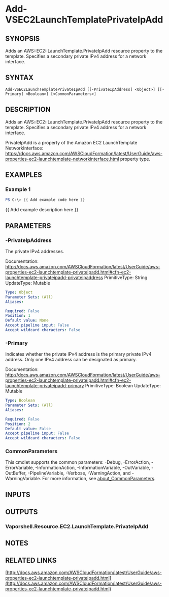 # Add-VSEC2LaunchTemplatePrivateIpAdd

## SYNOPSIS
Adds an AWS::EC2::LaunchTemplate.PrivateIpAdd resource property to the template.
Specifies a secondary private IPv4 address for a network interface.

## SYNTAX

```
Add-VSEC2LaunchTemplatePrivateIpAdd [[-PrivateIpAddress] <Object>] [[-Primary] <Boolean>] [<CommonParameters>]
```

## DESCRIPTION
Adds an AWS::EC2::LaunchTemplate.PrivateIpAdd resource property to the template.
Specifies a secondary private IPv4 address for a network interface.

PrivateIpAdd is a property of the Amazon EC2 LaunchTemplate NetworkInterface: https://docs.aws.amazon.com/AWSCloudFormation/latest/UserGuide/aws-properties-ec2-launchtemplate-networkinterface.html property type.

## EXAMPLES

### Example 1
```powershell
PS C:\> {{ Add example code here }}
```

{{ Add example description here }}

## PARAMETERS

### -PrivateIpAddress
The private IPv4 addresses.

Documentation: http://docs.aws.amazon.com/AWSCloudFormation/latest/UserGuide/aws-properties-ec2-launchtemplate-privateipadd.html#cfn-ec2-launchtemplate-privateipadd-privateipaddress
PrimitiveType: String
UpdateType: Mutable

```yaml
Type: Object
Parameter Sets: (All)
Aliases:

Required: False
Position: 1
Default value: None
Accept pipeline input: False
Accept wildcard characters: False
```

### -Primary
Indicates whether the private IPv4 address is the primary private IPv4 address.
Only one IPv4 address can be designated as primary.

Documentation: http://docs.aws.amazon.com/AWSCloudFormation/latest/UserGuide/aws-properties-ec2-launchtemplate-privateipadd.html#cfn-ec2-launchtemplate-privateipadd-primary
PrimitiveType: Boolean
UpdateType: Mutable

```yaml
Type: Boolean
Parameter Sets: (All)
Aliases:

Required: False
Position: 2
Default value: False
Accept pipeline input: False
Accept wildcard characters: False
```

### CommonParameters
This cmdlet supports the common parameters: -Debug, -ErrorAction, -ErrorVariable, -InformationAction, -InformationVariable, -OutVariable, -OutBuffer, -PipelineVariable, -Verbose, -WarningAction, and -WarningVariable. For more information, see [about_CommonParameters](http://go.microsoft.com/fwlink/?LinkID=113216).

## INPUTS

## OUTPUTS

### Vaporshell.Resource.EC2.LaunchTemplate.PrivateIpAdd
## NOTES

## RELATED LINKS

[http://docs.aws.amazon.com/AWSCloudFormation/latest/UserGuide/aws-properties-ec2-launchtemplate-privateipadd.html](http://docs.aws.amazon.com/AWSCloudFormation/latest/UserGuide/aws-properties-ec2-launchtemplate-privateipadd.html)

